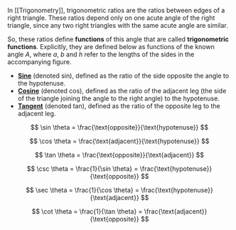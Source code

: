 In [[Trigonometry]], trigonometric ratios are the ratios between edges of a right triangle. These ratios depend only on one acute angle of the right triangle, since any two right triangles with the same acute angle are similar.

So, these ratios define **functions** of this angle that are called **trigonometric functions**. Explicitly, they are defined below as functions of the known angle _A_, where _a_, _b_ and _h_ refer to the lengths of the sides in the accompanying figure.

- **[Sine](https://en.wikipedia.org/wiki/Sine "Sine")** (denoted sin), defined as the ratio of the side opposite the angle to the hypotenuse.
- **[Cosine](https://en.wikipedia.org/wiki/Cosine "Cosine")** (denoted cos), defined as the ratio of the adjacent leg (the side of the triangle joining the angle to the right angle) to the hypotenuse.
- **[Tangent](https://en.wikipedia.org/wiki/Tangent_\(trigonometric_function\) "Tangent (trigonometric function)")** (denoted tan), defined as the ratio of the opposite leg to the adjacent leg.

$$
\sin \theta = \frac{\text{opposite}}{\text{hypotenuse}}
$$

$$
\cos \theta = \frac{\text{adjacent}}{\text{hypotenuse}}
$$

$$
\tan \theta = \frac{\text{opposite}}{\text{adjacent}}
$$

$$
\csc \theta = \frac{1}{\sin \theta} = \frac{\text{hypotenuse}}{\text{opposite}}
$$

$$
\sec \theta = \frac{1}{\cos \theta} = \frac{\text{hypotenuse}}{\text{adjacent}}
$$

$$
\cot \theta = \frac{1}{\tan \theta} = \frac{\text{adjacent}}{\text{opposite}}
$$
